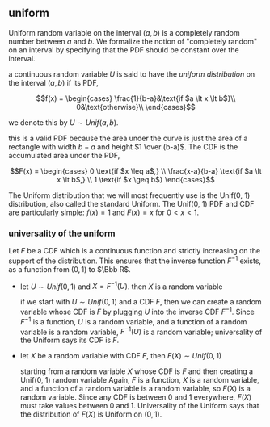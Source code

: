 ## uniform

Uniform random variable on the interval $(a, b)$ is a completely random number between $a$ and $b$. We formalize
the notion of "completely random" on an interval by specifying that the PDF should be constant over the interval.

a continuous random variable $U$ is said to have the _uniform distribution_ on the interval $(a, b)$ if its PDF,

$$f(x) = \begin{cases}
\frac{1}{b-a}&\text{if $a \lt x \lt b$}\\
0&\text{otherwise}\\
\end{cases}$$

we denote this by $U \sim Unif(a, b)$.

this is a valid PDF because the area under the curve is just the area of a rectangle with width $b-a$ and height
$1 \over (b-a)$. The CDF is the accumulated area under the PDF,

$$F(x) = \begin{cases}
0 \text{if $x \leq a$,} \\
\frac{x-a}{b-a} \text{if $a \lt x \lt b$,} \\
1 \text{if $x \geq b$}
\end{cases}$$

The Uniform distribution that we will most frequently use is the Unif(0, 1) distribution, also called the
standard Uniform. The Unif(0, 1) PDF and CDF are particularly simple: $f(x) = 1$ and $F(x) = x$ for
$0 \lt x \lt 1$.

### universality of the uniform

Let $F$ be a CDF which is a continuous function and strictly increasing on the support of the distribution.
This ensures that the inverse function $F^{-1}$ exists, as a function from $(0, 1)$ to $\Bbb R$.

- let $U \sim Unif(0, 1)$ and $X = F^{-1}(U)$. then $X$ is a random variable

  if we start with $U \sim Unif(0, 1)$ and a CDF $F$, then we can create a random variable whose CDF is $F$ 
  by plugging $U$ into the inverse CDF $F^{-1}$. Since $F^{-1}$ is a function, $U$ is a random variable, and
  a function of a random variable is a random variable, $F^{-1}(U)$ is a random variable; universality of 
  the Uniform says its CDF is $F$.

- let $X$ be a random variable with CDF $F$, then $F(X) \sim Unif(0, 1)$
  
  starting from a random variable $X$ whose CDF is $F$ and then creating a Unif(0, 1) random variable Again, 
  $F$ is a function, $X$ is a random variable, and a function of a random variable is a random variable, so 
  $F(X)$ is a random variable. Since any CDF is between 0 and 1 everywhere, $F(X)$ must take values between 
  0 and 1. Universality of the Uniform says that the distribution of $F(X)$ is Uniform on $(0, 1)$.